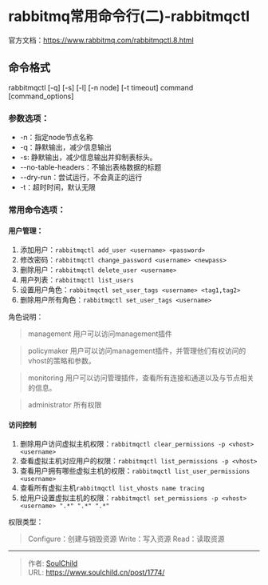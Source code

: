 # rabbitmq常用命令行(二)-rabbitmqctl

<!--more-->
官方文档：https://www.rabbitmq.com/rabbitmqctl.8.html

## 命令格式
rabbitmqctl [-q] [-s] [-l] [-n node] [-t timeout] command [command_options]

### 参数选项：
* -n：指定node节点名称
* -q：静默输出，减少信息输出
* -s: 静默输出，减少信息输出并抑制表标头。
* --no-table-headers：不输出表格数据的标题
* --dry-run：尝试运行，不会真正的运行
* -t：超时时间，默认无限

### 常用命令选项：
#### 用户管理：
1. 添加用户：`rabbitmqctl add_user <username> <password>`
2. 修改密码：`rabbitmqctl change_password <username> <newpass>`
3. 删除用户：`rabbitmqctl delete_user <username>`
4. 用户列表：`rabbitmqctl list_users`
5. 设置用户角色：`rabbitmqctl set_user_tags <username> <tag1,tag2>`
6. 删除用户所有角色：`rabbitmqctl set_user_tags <username>`

角色说明：
> management
> 用户可以访问management插件

> policymaker
> 用户可以访问management插件，并管理他们有权访问的vhost的策略和参数。

> monitoring
> 用户可以访问管理插件，查看所有连接和通道以及与节点相关的信息。

> administrator
> 所有权限

#### 访问控制
1. 删除用户访问虚拟主机权限：`rabbitmqctl clear_permissions -p <vhost> <username>`
2. 查看虚拟主机对应用户的权限：`rabbitmqctl list_permissions -p <vhost>`
3. 查看用户拥有哪些虚拟主机的权限：`rabbitmqctl list_user_permissions <username>`
4. 查看所有虚拟主机`rabbitmqctl list_vhosts name tracing`
5. 给用户设置虚拟主机的权限：`rabbitmqctl set_permissions -p <vhost> <username> ".*" ".*" ".*"`

权限类型：
> Configure：创建与销毁资源
> Write：写入资源
> Read：读取资源



---

> 作者: [SoulChild](https://www.soulchild.cn)  
> URL: https://www.soulchild.cn/post/1774/  

